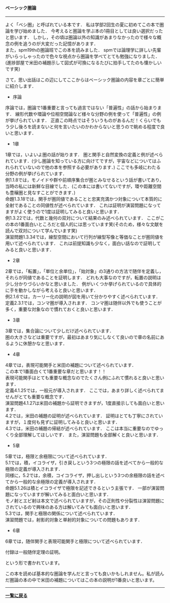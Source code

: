 #### ベーシック圏論


---
<p>
よく「ベシ圏」と呼ばれている本です．
私は学部2回生の夏に初めてこの本で圏論を学び始めました．
今考えると圏論を学ぶ本の1冊目としては良い選択だったと思います．
しかし，その頃は圏論以外の知識があまりなかったので様々な概念の例を追うのが大変だった記憶があります．<br>
また，spm19thの圏論班でこの本を読みました．
spmでは論理学に詳しい先輩がいらっしゃったので色々な視点から圏論を学べてとても勉強になりました．(進捗部屋で米田の補題示して図式が可換になるたびに拍手してたのも懐かしいです笑)

さて，思い出話はこの辺にしてここからはベーシック圏論の内容を章ごとに簡単に紹介します．
</p>

- 序論
<p>序論では，圏論で1番重要と言っても過言ではない「普遍性」の話から始まります．
線形代数や環論や位相空間論など様々な分野の例を使って「普遍性」の例が挙げられています．
正直この時点ではそういうものがあるんだ！くらいでもう少し後ろを読まないと何を言いたいのかわからないと思うので眺める程度で良いと思います．
</p>

- 1章
<p>
1章では，いよいよ圏の話が始ります．
圏と関手と自然変換の定義と例が述べられています．(少し圏論を知っている方に向けてですが，宇宙などについてはふれられていないので他の本を参照する必要があります．)
ここでも多岐にわたる分野の例が挙げられています．<br>
例1.1.8では，モノイドや群や前順序集合が圏とみなせるという話が書いてあり，当時の私には新鮮な目線でした．(この本には書いてないですが，環や距離空間も豊穣圏と見なすことができます．)<br>
命題1.3.18では，関手が圏同値であることと忠実充満かつ対象について本質的に全射であることの同値性が述べられています．
これは証明が演習問題になってますがよく使うので1度は証明してみると良いと思います．<br>
例1.3.22では，代数と幾何の双対について結果のみ述べられています．
ここがこの本の1番面白いところだと個人的には思っています笑(そのため，様々な文献を読んで双対について学んでいます笑)<br>
演習問題1.3.34では，線型空間において行列が線型写像と等価なことが圏同値を用いて述べられています．
これは前提知識も少なく，面白い話なので証明してみると良いと思います．
</p>

- 2章
<p>
2章では，「転置」，「単位と余単位」，「始対象」の3通りの方法で随伴を定義し，それらが同値であることを証明します．
どれも大事なのですが，転置の説明は少し分かりづらいかなと思いました．
例がいくつか挙げられているので具体的に手を動かしながら考えると良いと思います．<br>
例2.1.6では，カーリー化の説明が図を用いて分かりやすく述べられています．<br>
定義2.3.1では，コンマ圏が導入されます．
コンマ圏は随伴以外でも使うことが多く，重要な対象なので慣れておくと良いと思います．
</p>

- 3章
<p>
3章では，集合論について少しだけ述べられています．<br>
圏の大きさなどは重要ですが，最初はあまり気にしなくて良いので章の名前にあるように休憩かなと思います．
</p>

- 4章
<p>
4章では，表現可能関手と米田の補題について述べられています．<br>
この本で1番面白くて1番重要な章だと思います！！<br>
表現可能関手はとても重要な概念なのでたくさん例にふれて慣れると良いと思います．<br>
定義4.1.25では，一般元が導入されます．
ここでは，あまり詳しく述べられてませんがとても重要な概念です．<br>
演習問題4.1.27は米田の補題から証明できますが，1度直接示しても面白いと思います．<br>
4.2では，米田の補題の証明が述べられています．
証明はとても丁寧にされていますが，１度何も見ずに証明してみると良いと思います．<br>
4.3では，米田の補題の帰結が述べられています．
ここは本当に重要なのでゆっくり全部理解してほしいです．
また，演習問題も全部解くと良いと思います．
</p>

- 5章
<p>
5章では，極限と余極限について述べられています．<br>
5.1では，積，イコライザ，引き戻しという3つの極限の話を述べてから一般的な極限の定義が導入されます．<br>
同様に，5.2では，余積，コイコライザ，押し出しという3つの余極限の話を述べてから一般的な余極限の定義が導入されます．<br>
命題5.1.26は積とイコライザで極限を記述できるという主張です．
一部が演習問題になっていますが解いてみると面白いと思います．<br>
モノ射とエピ射は本文で述べられていますが，その正則性や分裂性は演習問題にされているので興味のある方は解いてみても面白いと思います．<br>
5.3では，関手と極限の関係について述べられています．<br>
演習問題では，射影的対象と単射的対象についての問題もあります．
</p>

- 6章
<p>
6章では，随伴関手と表現可能関手と極限について述べられています．
</p>

付録は一般随伴定理の証明。

という形で書かれています。

この本を読めば基本的な圏論を学んだと言っても良いかもしれません。私が読んだ圏論の本の中で米田の補題についてはこの本の説明が1番良いと思います。


---

**[一覧に戻る](/posts)**